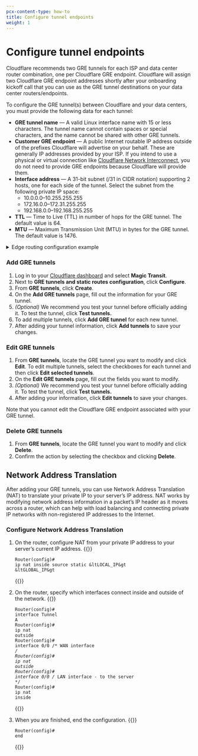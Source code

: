 ```yaml
---
pcx-content-type: how-to
title: Configure tunnel endpoints
weight: 1
---
```


# Configure tunnel endpoints

Cloudflare recommends two GRE tunnels for each ISP and data center router combination, one per Cloudflare GRE endpoint. Cloudflare will assign two Cloudflare GRE endpoint addresses shortly after your onboarding kickoff call that you can use as the GRE tunnel destinations on your data center routers/endpoints.

To configure the GRE tunnel(s) between Cloudflare and your data centers, you must provide the following data for each tunnel:

- **GRE tunnel name** — A valid Linux interface name with 15 or less characters. The tunnel name cannot contain spaces or special characters, and the name cannot be shared with other GRE tunnels.
- **Customer GRE endpoint** — A public Internet routable IP address outside of the prefixes Cloudflare will advertise on your behalf. These are generally IP addresses provided by your ISP. If you intend to use a physical or virtual connection like [Cloudflare Network Interconnect](/network-interconnect/), you do not need to provide GRE endpoints because Cloudflare will provide them.
- **Interface address** — A 31-bit subnet (/31 in CIDR notation) supporting 2 hosts, one for each side of the tunnel. Select the subnet from the following private IP space:
  - 10.0.0.0–10.255.255.255
  - 172.16.0.0–172.31.255.255
  - 192.168.0.0–192.168.255.255
- **TTL** — Time to Live (TTL) in number of hops for the GRE tunnel. The default value is 64.
- **MTU** — Maximum Transmission Unit (MTU) in bytes for the GRE tunnel. The default value is 1476.

<details>
  <summary>Edge routing configuration example</summary>
  
| GRE tunnel      | Customer GRE endpoint   | Interface address      |
| --------------- | ----------------------- | ---------------------- |
| GRE_1_IAD       | 104.18.112.75           | 10.10.10.100/31        |
| GRE_2_IAD       | 104.18.112.75           | 10.10.10.102/31        |
| GRE_3_ATL       | 104.40.112.125          | 10.10.10.104/31        |
| GRE_4_ATL       | 104.40.112.125          | 10.10.10.106/31        |

</details>

### Add GRE tunnels

1.  Log in to your [Cloudflare dashboard](https://dash.cloudflare.com/login) and select **Magic Transit**.
2.  Next to **GRE tunnels and static routes configuration**, click **Configure**.
3.  From **GRE tunnels**, click **Create**.
4.  On the **Add GRE tunnels** page, fill out the information for your GRE tunnel.
5.  _(Optional)_ We recommend you test your tunnel before officially adding it. To test the tunnel, click **Test tunnels.**
6.  To add multiple tunnels, click **Add GRE tunnel** for each new tunnel.
7.  After adding your tunnel information, click **Add tunnels** to save your changes.

### Edit GRE tunnels

1.  From **GRE tunnels**, locate the GRE tunnel you want to modify and click **Edit**. To edit multiple tunnels, select the checkboxes for each tunnel and then click **Edit selected tunnels**.
2.  On the **Edit GRE tunnels** page, fill out the fields you want to modify.
3.  _(Optional)_ We recommend you test your tunnel before officially adding it. To test the tunnel, click **Test tunnels.**
4.  After adding your information, click **Edit tunnels** to save your changes.

Note that you cannot edit the Cloudflare GRE endpoint associated with your GRE tunnel.

### Delete GRE tunnels

1.  From **GRE tunnels**, locate the GRE tunnel you want to modify and click **Delete**.
2.  Confirm the action by selecting the checkbox and clicking **Delete**.

## Network Address Translation

After adding your GRE tunnels, you can use Network Address Translation (NAT) to translate your private IP to your server’s IP address. NAT works by modifying network address information in a packet’s IP header as it moves across a router, which can help with load balancing and connecting private IP networks with non-registered IP addresses to the Internet.

### Configure Network Address Translation

1.  On the router, configure NAT from your private IP address to your server’s current IP address.
{{<raw>}}<pre class="CodeBlock CodeBlock-with-rows CodeBlock-scrolls-horizontally CodeBlock-is-light-in-light-theme CodeBlock--language-txt" language="txt"><code><span class="CodeBlock--rows"><span class="CodeBlock--rows-content"><span class="CodeBlock--row"><span class="CodeBlock--row-indicator"></span><div class="CodeBlock--row-content"><span class="CodeBlock--token-plain">Router(config)# ip nat inside source static &ltLOCAL_IP&gt &ltGLOBAL_IP&gt</span></div></span></span></span></code></pre>{{</raw>}}

2.  On the router, specify which interfaces connect inside and outside of the network.
{{<raw>}}<pre class="CodeBlock CodeBlock-with-rows CodeBlock-scrolls-horizontally CodeBlock-is-light-in-light-theme CodeBlock--language-txt" language="txt"><code><span class="CodeBlock--rows"><span class="CodeBlock--rows-content"><span class="CodeBlock--row"><span class="CodeBlock--row-indicator"></span><div class="CodeBlock--row-content"><span class="CodeBlock--token-plain">Router(config)# interface Tunnel A</span></div></span><span class="CodeBlock--row"><span class="CodeBlock--row-indicator"></span><div class="CodeBlock--row-content"><span class="CodeBlock--token-plain">Router(config)# ip nat outside</span></div></span><span class="CodeBlock--row"><span class="CodeBlock--row-indicator"></span><div class="CodeBlock--row-content"><span class="CodeBlock--token-plain">Router(config)# interface 0/0  /* WAN interface */</span></div></span><span class="CodeBlock--row"><span class="CodeBlock--row-indicator"></span><div class="CodeBlock--row-content"><span class="CodeBlock--token-plain">Router(config)# ip nat outside</span></div></span><span class="CodeBlock--row"><span class="CodeBlock--row-indicator"></span><div class="CodeBlock--row-content"><span class="CodeBlock--token-plain">Router(config)# interface 0/0  /* LAN interface - to the server */</span></div></span><span class="CodeBlock--row"><span class="CodeBlock--row-indicator"></span><div class="CodeBlock--row-content"><span class="CodeBlock--token-plain">Router(config)# ip nat inside</span></div></span></span></span></code></pre>{{</raw>}}

3.  When you are finished, end the configuration.
{{<raw>}}<pre class="CodeBlock CodeBlock-with-rows CodeBlock-scrolls-horizontally CodeBlock-is-light-in-light-theme CodeBlock--language-txt" language="txt"><code><span class="CodeBlock--rows"><span class="CodeBlock--rows-content"><span class="CodeBlock--row"><span class="CodeBlock--row-indicator"></span><div class="CodeBlock--row-content"><span class="CodeBlock--token-plain">Router(config)# end</span></div></span></span></span></code></pre>{{</raw>}}
